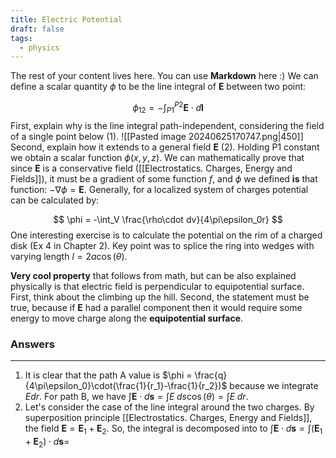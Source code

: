 ```yaml
---
title: Electric Potential
draft: false
tags:
  - physics
---
```

 
The rest of your content lives here. You can use **Markdown** here :)
We can define a scalar quantity $\phi$ to be the line integral of $\textbf{E}$ between two point:

$$
\phi_{12}= - \int_{P1}^{P2} \textbf{E}\cdot d\textbf{l}
$$
First, explain why is the line integral path-independent, considering the field of a single point below (1). 
![[Pasted image 20240625170747.png|450]]
Second, explain how it extends to a general field $\textbf{E}$ (2). Holding P1 constant we obtain a scalar function $\phi(x,y,z)$. We can mathematically prove that since $\textbf{E}$ is a conservative field ([[Electrostatics. Charges, Energy and Fields]]), it must be a gradient of some function $f$, and $\phi$ we defined **is** that function: $-\nabla \phi = \textbf{E}$. Generally, for a localized system of charges potential can be calculated by:

$$
\phi = -\int_V \frac{\rho\cdot dv}{4\pi\epsilon_0r}
$$
One interesting exercise is to calculate the potential on the rim of a charged disk (Ex 4 in Chapter 2). Key point was to splice the ring into wedges with varying length $l = 2a\cos(\theta)$.

**Very cool property** that follows from math, but can be also explained physically is that electric field is perpendicular to equipotential surface. First, think about the climbing up the hill. Second, the statement must be true, because if $\textbf{E}$ had a parallel component then it would require some energy to move charge along the **equipotential surface**.

### Answers
---
1) It is clear that the path A value is $\phi = \frac{q}{4\pi\epsilon_0}\cdot(\frac{1}{r_1}-\frac{1}{r_2})$ because we integrate $Edr$. For path B, we have $\int \textbf{E} \cdot d\textbf{s} =  \int E\; ds\cos(\theta) = \int E \;dr$.
2) Let's consider the case of the line integral around the two charges. By superposition principle [[Electrostatics. Charges, Energy and Fields]], the field $\textbf{E} = \textbf{E}_1 + \textbf{E}_2$. So, the integral is decomposed into to $\int \textbf{E} \cdot d\textbf{s} = \int (\textbf{E}_1 + \textbf{E}_2)\cdot d\textbf{s}=$

